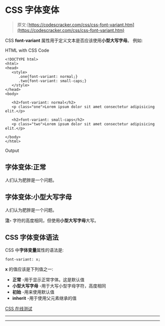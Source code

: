 # CSS 字体变体

> 原文:[https://codescracker.com/css/css-font-variant.htm](https://codescracker.com/css/css-font-variant.htm)

CSS **font-variant** 属性用于定义文本是否应该使用**小型大写字母**。 例如:

HTML with CSS Code

```
<!DOCTYPE html>
<html>
<head>
   <style>
      .one{font-variant: normal;}
      .two{font-variant: small-caps;}
   </style>
</head>
<body>

   <h2>font-variant: normal</h2>
   <p class="one">Lorem ipsum dolor sit amet consectetur adipisicing elit.</p>

   <h2>font-variant: small-caps</h2>
   <p class="two">Lorem ipsum dolor sit amet consectetur adipisicing elit.</p>

</body>
</html>
```

Output

## 字体变体:正常

人们认为肥胖是一个问题。

## 字体变体:小型大写字母

人们认为肥胖是一个问题。

**注-** 字符的高度相同，但使用**小型大写字母**大写。

## CSS 字体变体语法

CSS 中**字体变量**属性的语法是:

```
font-variant: x;
```

**x** 的值应该是下列值之一:

*   **正常** -用于显示正常字体。这是默认值
*   **小型大写字母** -用于大写小型字母字符，高度相同
*   **初始** -用来使用默认值
*   **inherit** -用于使用父元素继承的值

[CSS 在线测试](/exam/showtest.php?subid=5)

* * *

* * *